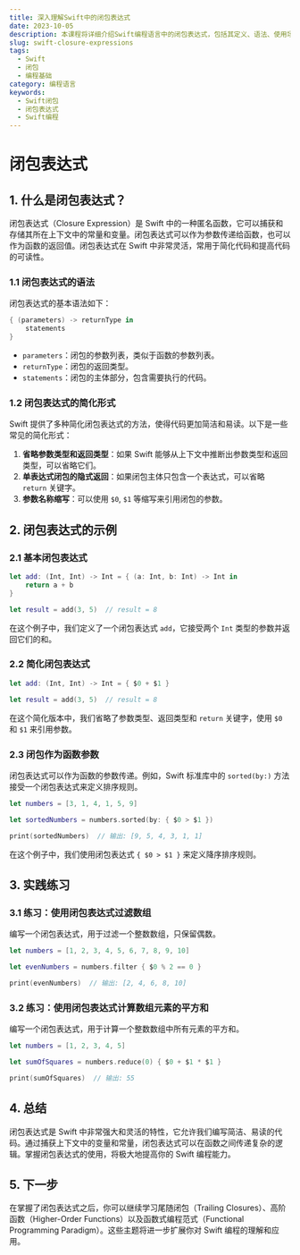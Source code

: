 ```yaml
---
title: 深入理解Swift中的闭包表达式
date: 2023-10-05
description: 本课程将详细介绍Swift编程语言中的闭包表达式，包括其定义、语法、使用场景以及与函数的关系。通过实例演示，帮助学习者掌握闭包表达式的核心概念和实际应用。
slug: swift-closure-expressions
tags:
  - Swift
  - 闭包
  - 编程基础
category: 编程语言
keywords:
  - Swift闭包
  - 闭包表达式
  - Swift编程
---
```


# 闭包表达式

## 1. 什么是闭包表达式？

闭包表达式（Closure Expression）是 Swift 中的一种匿名函数，它可以捕获和存储其所在上下文中的常量和变量。闭包表达式可以作为参数传递给函数，也可以作为函数的返回值。闭包表达式在 Swift 中非常灵活，常用于简化代码和提高代码的可读性。

### 1.1 闭包表达式的语法

闭包表达式的基本语法如下：

```swift
{ (parameters) -> returnType in
    statements
}
```

- `parameters`：闭包的参数列表，类似于函数的参数列表。
- `returnType`：闭包的返回类型。
- `statements`：闭包的主体部分，包含需要执行的代码。

### 1.2 闭包表达式的简化形式

Swift 提供了多种简化闭包表达式的方法，使得代码更加简洁和易读。以下是一些常见的简化形式：

1. **省略参数类型和返回类型**：如果 Swift 能够从上下文中推断出参数类型和返回类型，可以省略它们。
2. **单表达式闭包的隐式返回**：如果闭包主体只包含一个表达式，可以省略 `return` 关键字。
3. **参数名称缩写**：可以使用 `$0`, `$1` 等缩写来引用闭包的参数。

## 2. 闭包表达式的示例

### 2.1 基本闭包表达式

```swift
let add: (Int, Int) -> Int = { (a: Int, b: Int) -> Int in
    return a + b
}

let result = add(3, 5)  // result = 8
```

在这个例子中，我们定义了一个闭包表达式 `add`，它接受两个 `Int` 类型的参数并返回它们的和。

### 2.2 简化闭包表达式

```swift
let add: (Int, Int) -> Int = { $0 + $1 }

let result = add(3, 5)  // result = 8
```

在这个简化版本中，我们省略了参数类型、返回类型和 `return` 关键字，使用 `$0` 和 `$1` 来引用参数。

### 2.3 闭包作为函数参数

闭包表达式可以作为函数的参数传递。例如，Swift 标准库中的 `sorted(by:)` 方法接受一个闭包表达式来定义排序规则。

```swift
let numbers = [3, 1, 4, 1, 5, 9]

let sortedNumbers = numbers.sorted(by: { $0 > $1 })

print(sortedNumbers)  // 输出: [9, 5, 4, 3, 1, 1]
```

在这个例子中，我们使用闭包表达式 `{ $0 > $1 }` 来定义降序排序规则。

## 3. 实践练习

### 3.1 练习：使用闭包表达式过滤数组

编写一个闭包表达式，用于过滤一个整数数组，只保留偶数。

```swift
let numbers = [1, 2, 3, 4, 5, 6, 7, 8, 9, 10]

let evenNumbers = numbers.filter { $0 % 2 == 0 }

print(evenNumbers)  // 输出: [2, 4, 6, 8, 10]
```

### 3.2 练习：使用闭包表达式计算数组元素的平方和

编写一个闭包表达式，用于计算一个整数数组中所有元素的平方和。

```swift
let numbers = [1, 2, 3, 4, 5]

let sumOfSquares = numbers.reduce(0) { $0 + $1 * $1 }

print(sumOfSquares)  // 输出: 55
```

## 4. 总结

闭包表达式是 Swift 中非常强大和灵活的特性，它允许我们编写简洁、易读的代码。通过捕获上下文中的变量和常量，闭包表达式可以在函数之间传递复杂的逻辑。掌握闭包表达式的使用，将极大地提高你的 Swift 编程能力。

## 5. 下一步

在掌握了闭包表达式之后，你可以继续学习尾随闭包（Trailing Closures）、高阶函数（Higher-Order Functions）以及函数式编程范式（Functional Programming Paradigm）。这些主题将进一步扩展你对 Swift 编程的理解和应用。